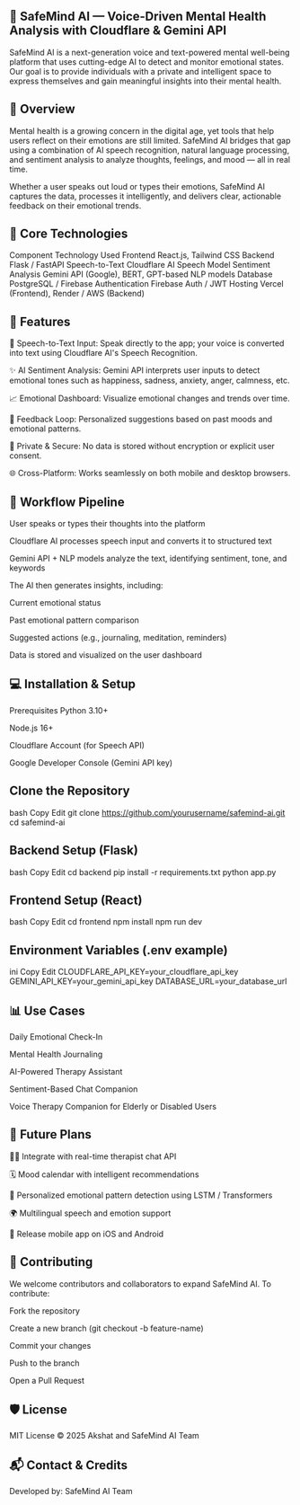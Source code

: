 ## 🧠 SafeMind AI — Voice-Driven Mental Health Analysis with Cloudflare & Gemini API
SafeMind AI is a next-generation voice and text-powered mental well-being platform that uses cutting-edge AI to detect and monitor emotional states. Our goal is to provide individuals with a private and intelligent space to express themselves and gain meaningful insights into their mental health.

## 🌟 Overview
Mental health is a growing concern in the digital age, yet tools that help users reflect on their emotions are still limited. SafeMind AI bridges that gap using a combination of AI speech recognition, natural language processing, and sentiment analysis to analyze thoughts, feelings, and mood — all in real time.

Whether a user speaks out loud or types their emotions, SafeMind AI captures the data, processes it intelligently, and delivers clear, actionable feedback on their emotional trends.

## 🔧 Core Technologies
Component	Technology Used
Frontend	React.js, Tailwind CSS
Backend	Flask / FastAPI
Speech-to-Text	Cloudflare AI Speech Model
Sentiment Analysis	Gemini API (Google), BERT, GPT-based NLP models
Database	PostgreSQL / Firebase
Authentication	Firebase Auth / JWT
Hosting	Vercel (Frontend), Render / AWS (Backend)
## 🎯 Features
🎤 Speech-to-Text Input: Speak directly to the app; your voice is converted into text using Cloudflare AI's Speech Recognition.

✨ AI Sentiment Analysis: Gemini API interprets user inputs to detect emotional tones such as happiness, sadness, anxiety, anger, calmness, etc.

📈 Emotional Dashboard: Visualize emotional changes and trends over time.

🔁 Feedback Loop: Personalized suggestions based on past moods and emotional patterns.

🔐 Private & Secure: No data is stored without encryption or explicit user consent.

🌐 Cross-Platform: Works seamlessly on both mobile and desktop browsers.

## 🚀 Workflow Pipeline
User speaks or types their thoughts into the platform

Cloudflare AI processes speech input and converts it to structured text

Gemini API + NLP models analyze the text, identifying sentiment, tone, and keywords

The AI then generates insights, including:

Current emotional status

Past emotional pattern comparison

Suggested actions (e.g., journaling, meditation, reminders)

Data is stored and visualized on the user dashboard

## 💻 Installation & Setup
Prerequisites
Python 3.10+

Node.js 16+

Cloudflare Account (for Speech API)

Google Developer Console (Gemini API key)

## Clone the Repository
bash
Copy
Edit
git clone https://github.com/yourusername/safemind-ai.git
cd safemind-ai
## Backend Setup (Flask)
bash
Copy
Edit
cd backend
pip install -r requirements.txt
python app.py
## Frontend Setup (React)
bash
Copy
Edit
cd frontend
npm install
npm run dev
## Environment Variables (.env example)
ini
Copy
Edit
CLOUDFLARE_API_KEY=your_cloudflare_api_key
GEMINI_API_KEY=your_gemini_api_key
DATABASE_URL=your_database_url
## 📊 Use Cases
Daily Emotional Check-In

Mental Health Journaling

AI-Powered Therapy Assistant

Sentiment-Based Chat Companion

Voice Therapy Companion for Elderly or Disabled Users

## 🧠 Future Plans
🧑‍⚕️ Integrate with real-time therapist chat API

🗓️ Mood calendar with intelligent recommendations

🧬 Personalized emotional pattern detection using LSTM / Transformers

🌍 Multilingual speech and emotion support

📱 Release mobile app on iOS and Android

## 🤝 Contributing
We welcome contributors and collaborators to expand SafeMind AI.
To contribute:

Fork the repository

Create a new branch (git checkout -b feature-name)

Commit your changes

Push to the branch

Open a Pull Request

## 🛡️ License
MIT License © 2025 Akshat and SafeMind AI Team

## 📬 Contact & Credits
Developed by:
SafeMind AI Team


